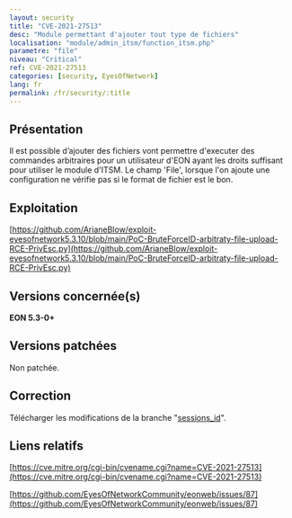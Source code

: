 ```yaml
---
layout: security
title: "CVE-2021-27513"
desc: "Module permettant d'ajouter tout type de fichiers"
localisation: "module/admin_itsm/function_itsm.php"
parametre: "file"
niveau: "Critical"
ref: CVE-2021-27513
categories: [security, EyesOfNetwork]
lang: fr
permalink: /fr/security/:title
---
```


## Présentation

Il est possible d’ajouter des fichiers vont permettre d'executer des commandes arbitraires pour un utilisateur d'EON ayant les droits suffisant pour utiliser le module d'ITSM. Le champ 'File', lorsque l'on ajoute une configuration ne vérifie pas si le format de fichier est le bon.

## Exploitation

[https://github.com/ArianeBlow/exploit-eyesofnetwork5.3.10/blob/main/PoC-BruteForceID-arbitraty-file-upload-RCE-PrivEsc.py](https://github.com/ArianeBlow/exploit-eyesofnetwork5.3.10/blob/main/PoC-BruteForceID-arbitraty-file-upload-RCE-PrivEsc.py)

## Versions concernée(s)

**EON 5.3-0+**

## Versions patchées

Non patchée.

## Correction

Télécharger les modifications de la branche "[sessions_id](https://github.com/EyesOfNetworkCommunity/eonweb/tree/sessions_id)".  

## Liens relatifs

[https://cve.mitre.org/cgi-bin/cvename.cgi?name=CVE-2021-27513](https://cve.mitre.org/cgi-bin/cvename.cgi?name=CVE-2021-27513)

[https://github.com/EyesOfNetworkCommunity/eonweb/issues/87](https://github.com/EyesOfNetworkCommunity/eonweb/issues/87)